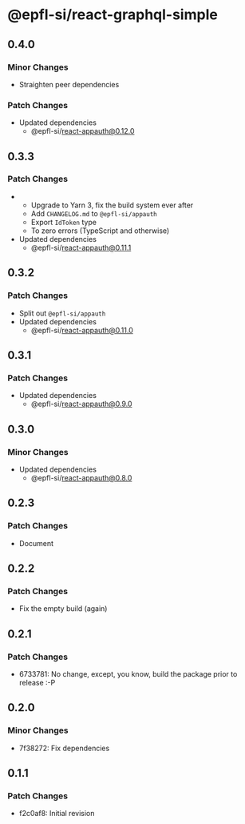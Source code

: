 # @epfl-si/react-graphql-simple

## 0.4.0

### Minor Changes

- Straighten peer dependencies

### Patch Changes

- Updated dependencies
  - @epfl-si/react-appauth@0.12.0

## 0.3.3

### Patch Changes

- - Upgrade to Yarn 3, fix the build system ever after
  - Add `CHANGELOG.md` to `@epfl-si/appauth`
  - Export `IdToken` type
  - To zero errors (TypeScript and otherwise)
- Updated dependencies
  - @epfl-si/react-appauth@0.11.1

## 0.3.2

### Patch Changes

- Split out `@epfl-si/appauth`
- Updated dependencies
  - @epfl-si/react-appauth@0.11.0

## 0.3.1

### Patch Changes

- Updated dependencies
  - @epfl-si/react-appauth@0.9.0

## 0.3.0

### Minor Changes

- Updated dependencies
  - @epfl-si/react-appauth@0.8.0

## 0.2.3

### Patch Changes

- Document

## 0.2.2

### Patch Changes

- Fix the empty build (again)

## 0.2.1

### Patch Changes

- 6733781: No change, except, you know, build the package prior to release :-P

## 0.2.0

### Minor Changes

- 7f38272: Fix dependencies

## 0.1.1

### Patch Changes

- f2c0af8: Initial revision

